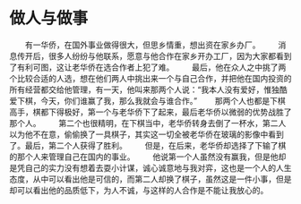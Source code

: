 # 做人与做事
　　有一华侨，在国外事业做得很大，但思乡情重，想出资在家乡办厂。 
　　消息传开后，很多人纷纷与他联系，愿意与他合作在家乡开办工厂，因为大家都看到了有利可图，这让老华侨在选合作者上犯了难。 
　　最后，他在众人之中挑了两个比较合适的人选，想在他们两人中挑出来一个与自己合作，并把他在国内投资的所有经营都交给他管理，有一天，他叫来那两个人说：“我本人没有爱好，惟独酷爱下棋，今天，你们谁赢了我，那么我就会与谁合作。” 
　　那两个人也都是下棋高手，棋都下得极好，第一个与老华侨下了起来，最后老华侨以微弱的优势战胜了那个人。 
　　第二个也很精明，在下棋当中，老华侨转身去倒了一杯水，第二人以为他不在意，偷偷换了一具棋子，其实这一切全被老华侨在玻璃的影像中看到了。最后，第二个人获得了胜利。 
　　但是，在后来，老华侨却选择了下输了棋的那个人来管理自己在国内的事业。 
　　他说第一个人虽然没有赢我，但是他却是凭自己的实力没有想着去耍小计谋，诚心诚意地与我对弈，这也是一个人的人生态度，从中可以看出他是可信的，而第二人却换了棋子，虽然这是一件小事，但是却可以看出他的品质低下，为人不诚，与这样的人合作是不能让我放心的。
 